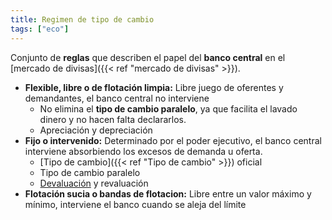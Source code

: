 ```yaml
---
title: Regimen de tipo de cambio
tags: ["eco"]
---
```


Conjunto de **reglas** que describen el papel del **banco central** en el [mercado de divisas]({{< ref "mercado de divisas" >}}).
- **Flexible, libre o de flotación limpia:** Libre juego de oferentes y demandantes, el banco central no interviene
	- No elimina el **tipo de cambio paralelo**, ya que facilita el lavado dinero y no hacen falta declararlos.
	- Apreciación y depreciación
- **Fijo o intervenido:** Determinado por el poder ejecutivo, el banco central interviene absorbiendo los excesos de demanda u oferta.
	- [Tipo de cambio]({{< ref "Tipo de cambio" >}}) oficial
	- Tipo de cambio paralelo
	- [Devaluación](#) y revaluación
- **Flotación sucia o bandas de flotacion:** Libre entre un valor máximo y mínimo, interviene el banco cuando se aleja del límite